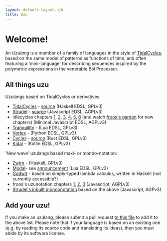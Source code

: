 ```yaml
---
layout: default-layout.njk
title: Uzu
---
```


# Welcome!

An *Uzulang* is a member of a family of languages in the style of [TidalCycles](https://tidalcycles.org), based on the same model of patterns as functions of time, and often featuring a 'mini-language' for describing sequences inspired by the polymetric expressions in the venerable Bol Processor.

## All things uzu

Uzulangs based on TidalCycles or derivatives:

* [TidalCycles](https://tidalcycles.org) - [source](https://github.com/tidalcycles/tidal) (Haskell EDSL, GPLv3)
* [Strudel](https://strudel.cc) - [source](https://github.com/tidalcycles/strudel) (Javascript EDSL, AGPLv3)
* idlecycles chapters [1](https://garten.salat.dev/idlecycles/chapter1.html), [2](https://garten.salat.dev/idlecycles/chapter2.html), [3](https://garten.salat.dev/idlecycles/chapter3.html), [4](https://garten.salat.dev/idlecycles/chapter4.html), [5](https://garten.salat.dev/idlecycles/chapter5.html), [6](https://garten.salat.dev/idlecycles/chapter6.html) (and watch [froos's garden](https://garten.salat.dev/) for new chapters) (Minimal Javascript EDSL, AGPLv3)
* [Tranquility](https://github.com/XiNNiW/tranquility) - (Lua EDSL, GPLv3)
* [Vortex](https://github.com/tidalcycles/vortex) - (Python EDSL, GPLv3)
* [Cycles](https://docs.rs/cycles/latest/cycles/) - [source](https://github.com/mitchmindtree/cycles) (Rust EDSL, GPLv3)
* [Kidal](https://gitlab.com/ndr_brt/kidal) - (Kotlin EDSL, GPLv3)

'New wave' uzulangs based maxi- or mondo-notation:

* [Zwirn](https://github.com/polymorphicengine/zwirn) - (Haskell, GPLv3)
* [Modal](https://github.com/neo451/modal)- see [announcement](https://club.tidalcycles.org/t/introducing-modal-new-lua-port-of-tidal/5228) (Lua EDSL, GPLv3)
* [Godwit](https://mathr.co.uk/web/godwit.html) - based on simply-typed lambda calculus, written in Haskell (not currently accessible?)
* froos's uzunotation chapters [1](https://garten.salat.dev/uzu/uzulang1.html), [2](https://garten.salat.dev/uzu/uzulang2.html), [3](https://garten.salat.dev/uzu/uzulang3.html) (Javascript, AGPLv3)
* [Strudel's inbuilt mondonotation](https://github.com/tidalcycles/strudel/pull/1311) based on the above (Javascript, AGPv3)

## Add your uzu!

If you make an uzulang, please submit a pull request [to this file](https://github.com/tidalcycles/uzu/blob/main/src/index.md) to add it to the above list. Please note that if your language is based on an existing one (e.g. by reading its source code and translating its ideas), then you must abide by its software license.
